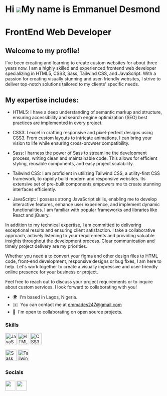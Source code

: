 Hi ![](https://user-images.githubusercontent.com/18350557/176309783-0785949b-9127-417c-8b55-ab5a4333674e.gif)My name is Emmanuel Desmond
========================================================================================================================================

# FrontEnd Web Developer

## Welcome to my profile!

I've been creating and learning to create custom websites for about three years now. I am a highly skilled and experienced frontend web developer specializing in HTML5, CSS3, Sass, Tailwind CSS, and JavaScript. With a passion for creating visually stunning and user-friendly websites, I strive to deliver top-notch solutions tailored to my clients' specific needs.

## My expertise includes:

* HTML5: I have a deep understanding of semantic markup and structure, ensuring accessibility and search engine optimization (SEO) best practices are implemented in every project.

* CSS3: I excel in crafting responsive and pixel-perfect designs using CSS3. From custom layouts to intricate animations, I can bring your vision to life while ensuring cross-browser compatibility.

* Sass: I harness the power of Sass to streamline the development process, writing clean and maintainable code. This allows for efficient styling, reusable components, and easy project scalability.

* Tailwind CSS: I am proficient in utilizing Tailwind CSS, a utility-first CSS framework, to rapidly build modern and responsive websites. Its extensive set of pre-built components empowers me to create stunning interfaces efficiently.

* JavaScript: I possess strong JavaScript skills, enabling me to develop interactive features, enhance user experience, and implement dynamic functionalities. I am familiar with popular frameworks and libraries like React and jQuery.

In addition to my technical expertise, I am committed to delivering exceptional results and ensuring client satisfaction. I take a collaborative approach, actively listening to your requirements and providing valuable insights throughout the development process. Clear communication and timely project delivery are my priorities.

Whether you need a to convert your figma and other design files to HTML code, front-end development, responsive designs or bug fixes, I am here to help. Let's work together to create a visually impressive and user-friendly online presence for your business or project.

Feel free to reach out to discuss your project requirements or to inquire about custom services. I look forward to collaborating with you!

* 🌍  I'm based in Lagos, Nigeria.
* ✉️  You can contact me at [emmades247@gmail.com](mailto:emmades247@gmail.com)
* 🤝  I'm open to collaborating on open source projects.

### Skills


<p align="left">
<a href="https://developer.mozilla.org/en-US/docs/Web/JavaScript" target="_blank" rel="noreferrer"><img src="https://raw.githubusercontent.com/danielcranney/readme-generator/main/public/icons/skills/javascript-colored.svg" width="36" height="36" alt="JavaScript" /></a>
<a href="https://developer.mozilla.org/en-US/docs/Glossary/HTML5" target="_blank" rel="noreferrer"><img src="https://raw.githubusercontent.com/danielcranney/readme-generator/main/public/icons/skills/html5-colored.svg" width="36" height="36" alt="HTML5" /></a>
<a href="https://www.w3.org/TR/CSS/#css" target="_blank" rel="noreferrer"><img src="https://raw.githubusercontent.com/danielcranney/readme-generator/main/public/icons/skills/css3-colored.svg" width="36" height="36" alt="CSS3" /></a>
</p>
<a href="https://sass-lang.com/" target="_blank" rel="noreferrer"><img src="https://raw.githubusercontent.com/danielcranney/readme-generator/main/public/icons/skills/sass-colored.svg" width="36" height="36" alt="Sass" /></a>
<a href="https://tailwindcss.com/" target="_blank" rel="noreferrer"><img src="https://raw.githubusercontent.com/danielcranney/readme-generator/main/public/icons/skills/tailwindcss-colored.svg" width="36" height="36" alt="TailwindCSS" /></a>
</p>

### Socials

<p align="left"> <a href="https://www.github.com/IAMDESMOND" target="_blank" rel="noreferrer"><img src="https://raw.githubusercontent.com/danielcranney/readme-generator/main/public/icons/socials/github.svg" width="32" height="32" /></a> <a href="https://www.twitter.com/@Dezy_ds" target="_blank" rel="noreferrer"><img src="https://raw.githubusercontent.com/danielcranney/readme-generator/main/public/icons/socials/twitter.svg" width="32" height="32" /></a></p>
